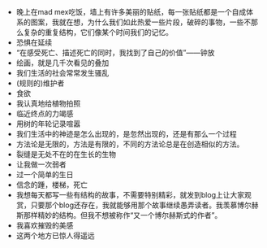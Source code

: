 - 晚上在mad mex吃饭，墙上有许多美丽的贴纸，每一张贴纸都是一个自成体系的图案，我就在想，为什么我们如此热爱一些片段，破碎的事物，一些不那么复杂的重复结构，它们像某个时间我们的记忆。
- 恐惧在延续
- “在感受死亡、描述死亡的同时，我找到了自己的价值”——钟放
- 绘画，就是几千次看见的叠加
- 我们生活的社会常常发生骚乱
- (规则的)维护者
- 食欲  
- 我认真地给植物拍照
- 临近终点的力竭感
- 用树的年轮记录喧嚣
- 我们生活中的神迹是怎么出现的，是忽然出现的，还是有那么一个过程
- 方法论是无限的，方法是有限的，不同的方法论总是在创造相似的方法。
- 裂缝是无处不在的在生长的生物
- 让我做一次弱者
- 过一个简单的生日
- 信念的踵，楼梯，死亡
- 我想每天都写一些有结构的故事，不需要特别精彩，就发到blog上让大家观赏，只要那个blog还存在，我就能够用那个故事继续愚弄读者。我羡慕博尔赫斯那样精妙的结构。但我不想被称作“又一个博尔赫斯式的作者”。
- 我喜欢摧毁的美感
- 这两个地方已惊人得遥远